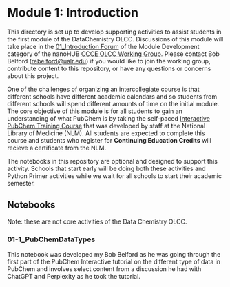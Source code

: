 # Module 1: Introduction
This directory is set up to develop supporting activities to assist students in the first module of the DataChemistry OLCC. Discussions of this module will take place in the [01_Introduction Forum](https://nanohub.org/groups/ccce/forum/module-development/1-introduction) of the Module Development category of the nanoHUB [CCCE OLCC Working Group](https://nanohub.org/groups/ccce/forum). Please contact Bob Belford (rebelford@ualr.edu) if you would like to join the working group, contribute content to this repository, or have any questions or concerns about this project.

One of the challenges of organizing an intercollegiate course is that different schools have different academic calendars and so students from different schools will spend different amounts of time on the initial module. The core objective of this module is for all students to gain an understanding of what PubChem is by taking the self-paced [Interactive PubChem Training Course](https://www.nlm.nih.gov/oet/ed/pubchem/tutorial/index.html) that was developed by staff at the National Library of Medicine (NLM). All students are expected to complete this course and students who register for **Continuing Education Credits** will recieve a certificate from the NLM.

The notebooks in this repository are optional and designed to support this activity.  Schools that start early will be doing both these activities and Python Primer activities while we wait for all schools to start their academic semester.

## Notebooks
Note: these are not core activities of the Data Chemistry OLCC.

### 01-1_PubChemDataTypes
This notebook was developed my Bob Belford as he was going through the first part of the PubChem Interactive tutorial on the different type of data in PubChem and involves select content from a discussion he had with ChatGPT and Perplexity as he took the tutorial.